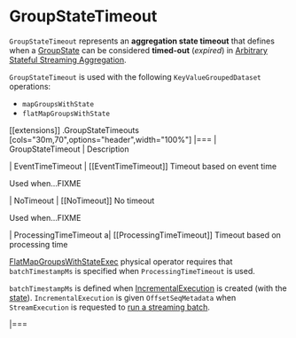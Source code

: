# GroupStateTimeout

`GroupStateTimeout` represents an **aggregation state timeout** that defines when a [GroupState](GroupState.md) can be considered **timed-out** (_expired_) in [Arbitrary Stateful Streaming Aggregation](arbitrary-stateful-streaming-aggregation/index.md).

`GroupStateTimeout` is used with the following `KeyValueGroupedDataset` operations:

* `mapGroupsWithState`
* `flatMapGroupsWithState`

[[extensions]]
.GroupStateTimeouts
[cols="30m,70",options="header",width="100%"]
|===
| GroupStateTimeout
| Description

| EventTimeTimeout
| [[EventTimeTimeout]] Timeout based on event time

Used when...FIXME

| NoTimeout
| [[NoTimeout]] No timeout

Used when...FIXME

| ProcessingTimeTimeout
a| [[ProcessingTimeTimeout]] Timeout based on processing time

[FlatMapGroupsWithStateExec](physical-operators/FlatMapGroupsWithStateExec.md) physical operator requires that `batchTimestampMs` is specified when `ProcessingTimeTimeout` is used.

`batchTimestampMs` is defined when [IncrementalExecution](IncrementalExecution.md) is created (with the [state](IncrementalExecution.md#state)). `IncrementalExecution` is given `OffsetSeqMetadata` when `StreamExecution` is requested to [run a streaming batch](micro-batch-execution/MicroBatchExecution.md#runBatch).

|===
